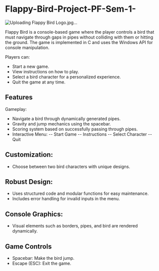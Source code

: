 # Flappy-Bird-Project-PF-Sem-1-

![Uploading Flappy Bird Logo.jpg…]()



Flappy Bird is a console-based game where the player controls a bird that must navigate through gaps in pipes without colliding with them or hitting the ground. The game is implemented in C and uses the Windows API for console manipulation.

Players can:
- Start a new game.
- View instructions on how to play.
- Select a bird character for a personalized experience.
- Quit the game at any time.

## Features
Gameplay:
- Navigate a bird through dynamically generated pipes.
- Gravity and jump mechanics using the spacebar.
- Scoring system based on successfully passing through pipes.
- Interactive Menu:
-- Start Game
-- Instructions
-- Select Character
-- Quit

## Customization:
- Choose between two bird characters with unique designs.

## Robust Design:
- Uses structured code and modular functions for easy maintenance.
- Includes error handling for invalid inputs in the menu.

## Console Graphics:
- Visual elements such as borders, pipes, and bird are rendered dynamically.

## Game Controls
- Spacebar: Make the bird jump.
- Escape (ESC): Exit the game.

